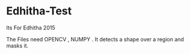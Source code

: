Edhitha-Test
============

Its For Edhitha 2015




The Files need OPENCV , NUMPY .
It detects a shape over a region and masks it.
